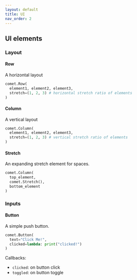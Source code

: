 ```yaml
---
layout: default
title: UI
nav_order: 2
---
```


## UI elements

### Layout

#### Row

A horizontal layout

```python
comet.Row(
  element1, element2, element3,
  stretch=(1, 2, 3) # horizontal stretch ratio of elements
)
```

#### Column

A vertical layout

```python
comet.Column(
  element1, element2, element3,
  stretch=(1, 2, 3) # vertical stretch ratio of elements
)
```

#### Stretch

An expanding stretch element for spaces.

```python
comet.Column(
  top_element,
  comet.Stretch(),
  bottom_element
)
```

### Inputs

#### Button

A simple push button.

```python
comet.Button(
  text="Click Me!",
  clicked=lambda: print("clicked!")
)
```

Callbacks:
* `clicked`: on button click
* `toggled`: on button toggle

